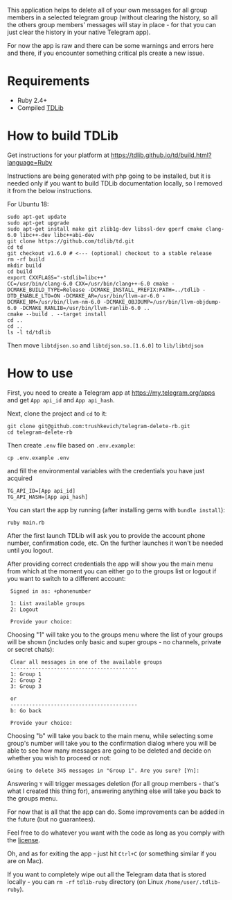 This application helps to delete all of your own messages for all group members in a selected telegram group
(without clearing the history, so all the others group members' messages will stay in place -
for that you can just clear the history in your native Telegram app).

For now the app is raw and there can be some warnings and errors here and there, if you encounter
something critical pls create a new issue.

# Requirements

- Ruby 2.4+
- Compiled [TDLib](https://github.com/tdlib/td)

# How to build TDLib

Get instructions for your platform at https://tdlib.github.io/td/build.html?language=Ruby

Instructions are being generated with php going to be installed, but it is needed only if you
want to build TDLib documentation locally, so I removed it from the below instructions.

For Ubuntu 18:
```
sudo apt-get update
sudo apt-get upgrade
sudo apt-get install make git zlib1g-dev libssl-dev gperf cmake clang-6.0 libc++-dev libc++abi-dev
git clone https://github.com/tdlib/td.git
cd td
git checkout v1.6.0 # <--- (optional) checkout to a stable release
rm -rf build
mkdir build
cd build
export CXXFLAGS="-stdlib=libc++"
CC=/usr/bin/clang-6.0 CXX=/usr/bin/clang++-6.0 cmake -DCMAKE_BUILD_TYPE=Release -DCMAKE_INSTALL_PREFIX:PATH=../tdlib -DTD_ENABLE_LTO=ON -DCMAKE_AR=/usr/bin/llvm-ar-6.0 -DCMAKE_NM=/usr/bin/llvm-nm-6.0 -DCMAKE_OBJDUMP=/usr/bin/llvm-objdump-6.0 -DCMAKE_RANLIB=/usr/bin/llvm-ranlib-6.0 ..
cmake --build . --target install
cd ..
cd ..
ls -l td/tdlib
```
Then move `libtdjson.so` and `libtdjson.so.[1.6.0]` to `lib/libtdjson`

# How to use

First, you need to create a Telegram app at https://my.telegram.org/apps and get `App api_id` and `App api_hash`.

Next, clone the project and `cd` to it:
```
git clone git@github.com:trushkevich/telegram-delete-rb.git
cd telegram-delete-rb
```
Then create `.env` file based on `.env.example`:
```
cp .env.example .env
```
and fill the environmental variables with the credentials you have just acquired
```
TG_API_ID=[App api_id]
TG_API_HASH=[App api_hash]
```
You can start the app by running (after installing gems with `bundle install`):
```
ruby main.rb
```
After the first launch TDLib will ask you to provide the account phone number, confirmation code, etc.
On the further launches it won't be needed until you logout.

After providing correct credentials the app will show you the main menu from which at the moment you
can either go to the groups list or logout if you want to switch to a different account:
```
 Signed in as: +phonenumber

 1: List available groups
 2: Logout

 Provide your choice:
```
Choosing "1" will take you to the groups menu where the list of your groups will be shown
(includes only basic and super groups - no channels, private or secret chats):
```
 Clear all messages in one of the available groups
 -----------------------------------------
 1: Group 1
 2: Group 2
 3: Group 3

 or
 -----------------------------------------
 b: Go back

 Provide your choice:
```
Choosing "b" will take you back to the main menu, while selecting some group's number will take you
to the confirmation dialog where you will be able to see how many messages are going to be deleted and
decide on whether you wish to proceed or not:
```
Going to delete 345 messages in "Group 1". Are you sure? [Yn]:
```
Answering `Y` will trigger messages deletion (for all group members - that's what I created this thing for),
answering anything else will take you back to the groups menu.

For now that is all that the app can do. Some improvements can be added in the future (but no guarantees).

Feel free to do whatever you want with the code as long as you comply with the
[license](https://github.com/trushkevich/telegram-delete-rb/blob/master/LICENSE).

Oh, and as for exiting the app - just hit `Ctrl+C` (or something similar if you are on Mac).

If you want to completely wipe out all the Telegram data that is stored locally - you can `rm -rf`
`tdlib-ruby` directory (on Linux `/home/user/.tdlib-ruby`).
